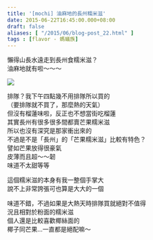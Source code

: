 ```yaml
---
title: '[mochi] 油麻地的長州糯米滋'
date: 2015-06-22T16:45:00.000+08:00
draft: false
aliases: [ "/2015/06/blog-post_22.html" ]
tags : [flavor - 螞蟻族]
---
```


懶得山長水遠走到長州食糯米滋？  
油麻地就有啦～～～  

![](/images/ymtcheungchau.jpg)

排隊？我下午四點幾不用排隊所以買的  
（要排隊就不買了，那麼熱的天氣）  
但沒有榴蓮味啦，反正也不想當街吃榴蓮  
其實長州有很多很多間都賣芒果糯米滋  
所以也沒有深究是那家衝出來的  
不過是不是「長州」的「芒果糯米滋」比較有特色？  
譬如芒果放得很豪氣  
皮薄而且超～～韌  
味道不太甜等等  
  
這個糯米滋的本身有我一整個手掌大  
說不上非常誇張可也算是大大的一個  
  
味道不錯，不過如果是大熱天時排隊買就絕對不值得  
況且相對於粉面的糯米滋  
個人還是比較喜歡椰絲面的  
椰子同芒果...一直都是絕配嘛～
